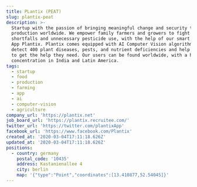```yaml
---
title: PLantix (PEAT)
slug: plantix-peat
description: >-
  Startup with the passion of bringing meaningful change and security to food
  production worldwide. We empower family farmers and growers to fight crop
  shortfalls and unnecessary pesticide use, with the help of our smart and free
  App Plantix. Plantix comes equipped with AI Computer Vision algorithms that
  detect 400 plant diseases, pests, and nutrient deficiencies and help farmers
  to get the help they need. Our users can be found worldwide, with a high
  concentration in India and Latin America.
tags:
  - startup
  - food
  - production
  - farming
  - app
  - ai
  - computer-vision
  - agriculture
company_url: 'https://plantix.net'
job_board_url: 'https://plantix.recruitee.com/'
twitter_url: 'https://twitter.com/plantixApp'
facebook_url: 'https://www.facebook.com/Plantix'
created_at: '2020-03-04T17:11:18.626Z'
updated_at: '2020-03-04T17:11:18.626Z'
positions:
  - country: germany
    postal_code: '10435'
    address: Kastanienallee 4
    city: berlin
    map: '{"type":"Point","coordinates":[13.410877,52.54045]}'
---
```


